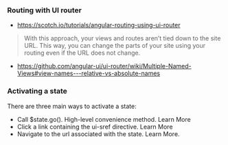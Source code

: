 ### Routing with UI router

* https://scotch.io/tutorials/angular-routing-using-ui-router

> With this approach, your views and routes aren’t tied down to the site URL. This way, you can change the parts of your site using your routing even if the URL does not change.


* https://github.com/angular-ui/ui-router/wiki/Multiple-Named-Views#view-names---relative-vs-absolute-names

### Activating a state 

There are three main ways to activate a state:

* Call $state.go(). High-level convenience method. Learn More
* Click a link containing the ui-sref directive. Learn More
* Navigate to the url associated with the state. Learn More.
